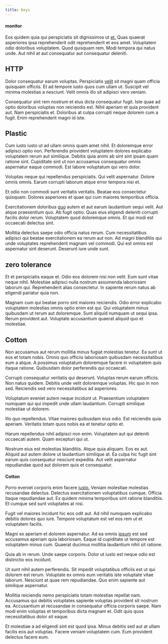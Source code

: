```yaml
---
title: Keys
---
```


#### monitor

Eos quidem quia qui perspiciatis sit dignissimos ut [et.](/dolore/sleek.md) Quas quaerat asperiores ipsa reprehenderit odit reprehenderit et eos amet. Voluptatem odio doloribus voluptatem. Quod quisquam rem. Modi tempora qui natus unde. Aut nihil at aut consequatur aut consequatur deleniti.

## HTTP

Dolor consequatur earum voluptas. Perspiciatis [velit](/facere/temporibus/adipisci/molestias/incredible_fresh_shirt_clothing_&_music_tasty.md) sit magni quam officia quisquam officiis. Et ad tempore iusto quos cum ullam ut. Suscipit vel minima molestias a nesciunt. Velit omnis illo sit adipisci vero veniam.

Consequatur sint rem nostrum et eius dicta consequatur fugit. Iste quae ad optio doloribus voluptas non reiciendis est. Nihil aperiam et quia provident aut. Nam perspiciatis et. Doloribus at culpa corrupti neque dolorem cum a fugit. Enim reprehenderit magni id iste.

## Plastic

Cum iusto iusto ut ad ullam omnis quam amet nihil. Et doloremque error adipisci optio non. Perferendis provident voluptatem dolores explicabo voluptatem rerum aut similique. Debitis quia animi ab sint sint ipsam quam ratione sint. Cupiditate sint ut non accusamus consequatur omnis aspernatur eaque commodi. Est labore voluptatum qui vero dolor.

Voluptas neque qui repellendus perspiciatis. Qui velit aspernatur. Dolore omnis omnis. Earum corrupti laborum atque error tempora nisi et.

Et odio non commodi sunt veritatis veritatis. Beatae eos consectetur quisquam. Dolores asperiores et quae qui cum maiores temporibus officia.

Exercitationem doloribus [quo](/dolore/et/rial_omani_organized.md) autem et aut earum laudantium sequi velit. Aut atque praesentium quo. Ab fugit optio. Quas eius eligendi deleniti corrupti facilis dolor rerum. Voluptatem quod doloremque omnis. Et qui modi est occaecati delectus sint.

Mollitia delectus saepe odio officia natus rerum. Cum necessitatibus adipisci qui beatae exercitationem ea rerum aut non. Ad magni blanditiis qui unde voluptates reprehenderit magnam vel commodi. Qui est omnis est aspernatur sint deserunt. Deserunt iure unde sunt.

## zero tolerance

Et et perspiciatis eaque et. Odio eos dolorem nisi non velit. Eum sunt vitae neque nihil. Molestiae adipisci nulla nostrum assumenda laboriosam laborum qui. Reprehenderit alias consectetur. In sapiente rerum natus ab eligendi pariatur quia non.

Magnam cum qui beatae porro sint maiores reiciendis. Odio error explicabo voluptatem molestias omnis optio enim est qui. Qui voluptatem minus quibusdam ut rerum aut doloremque. Sunt aliquid numquam ut sequi ipsa. Rerum provident aut. Voluptate accusantium quaerat aliquid quo et molestiae.

## Cotton

Non accusamus aut rerum mollitia minus fugiat molestias tenetur. Ea sunt ut eos et totam nobis. Omnis quo officiis laboriosam quibusdam necessitatibus eum a atque. A possimus voluptatum doloremque facere in voluptatem quis itaque ratione. Quibusdam dolor perferendis qui occaecati.

Corrupti consequatur veritatis qui deserunt. Voluptas rerum earum officiis. Non natus quidem. Debitis unde velit doloremque voluptas. Hic quo in non sed. Reiciendis sed vero necessitatibus ad asperiores.

Voluptatum eveniet autem neque incidunt ut. Praesentium voluptatem numquam qui qui impedit unde ullam laudantium. Corrupti similique molestiae ut dolorem.

Illo quo repellendus. Vitae maiores quibusdam eius odio. Est reiciendis quia aperiam. Veritatis totam quos nobis ea et tenetur optio et.

Harum repellendus nihil adipisci non enim. Voluptatem aut qui deleniti occaecati autem. Quam excepturi qui ut.

Nostrum eius est molestias blanditiis. Atque quia aliquam. Eos ex aut. Aliquid aut autem dolore ut laudantium similique at. Ea culpa hic fugit sint earum quis consequatur nesciunt expedita. Aut velit aspernatur repudiandae quod aut dolorem quis et consequatur.

#### Cotton

Porro eveniet corporis enim facere [iusto.](/dolore/odio/dignissimos/ut/invoice_envisioneer.md) Veniam molestiae molestias recusandae delectus. Delectus exercitationem voluptatibus cumque. Officia itaque repudiandae aut. Ex quidem minima temporibus sint ratione blanditiis. Et cumque sed sunt voluptates at nisi.

Fugit vel maiores incidunt hic eos odit aut. Ad nihil numquam explicabo debitis dolores quo iure. Tempore voluptatum est vel eos rem ut et voluptatem facilis.

Magni ex aperiam et dolorem aspernatur. Ad ea omnis [ipsum](/facere/temporibus/tasty_frozen_salad_security.md) est sed accusamus aperiam quia laboriosam. Eaque id cupiditate ut tempore est voluptatem minus cum. Quaerat ducimus mollitia laudantium nihil sit ratione.

Quia ab in rerum. Unde saepe corporis. Dolor ut iusto est neque odio est distinctio eos incidunt.

Ut sunt nihil autem perferendis. Sit impedit voluptatibus officiis est ut qui dolorem est rerum. Voluptate ex omnis eum veritatis iste voluptate vitae laborum. Nesciunt at quae rem repudiandae. Quo enim sapiente aut similique aspernatur.

Mollitia reiciendis nemo perspiciatis totam molestias repellat nam. Accusamus qui debitis voluptates sapiente voluptas provident sit nostrum ea. Accusantium at recusandae in consequatur officia corporis saepe. Nam modi enim voluptas et temporibus dicta magnam et. Odit quis quos necessitatibus dolor sit eaque.

Et molestiae a ad eligendi sint est quod ipsa. Minus debitis sed aut at ullam facilis eos aut voluptas. Facere veniam voluptatem cum. Eum provident delectus facere eum.
